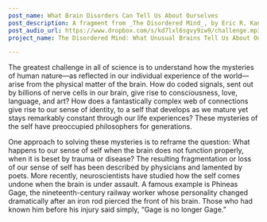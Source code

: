 ```yaml
---
post_name: What Brain Disorders Can Tell Us About Ourselves
post_description: A fragment from _The Disordered Mind_, by Eric R. Kandel
post_audio_url: https://www.dropbox.com/s/kd7lxl6sgvy9iw9/challenge.mp3?dl=1
project_name: The Disordered Mind: What Unusual Brains Tell Us About Ourselves

---
```


The greatest challenge in all of science is to understand how the mysteries of human nature—as reflected in our individual experience of the world—arise from the physical matter of the brain. How do coded signals, sent out by billions of nerve cells in our brain, give rise to consciousness, love, language, and art? How does a fantastically complex web of connections give rise to our sense of identity, to a self that develops as we mature yet stays remarkably constant through our life experiences? These mysteries of the self have preoccupied philosophers for generations.

One approach to solving these mysteries is to reframe the question: What happens to our sense of self when the brain does not function properly, when it is beset by trauma or disease? The resulting fragmentation or loss of our sense of self has been described by physicians and lamented by poets. More recently, neuroscientists have studied how the self comes undone when the brain is under assault. A famous example is Phineas Gage, the nineteenth-century railway worker whose personality changed dramatically after an iron rod pierced the front of his brain. Those who had known him before his injury said simply, “Gage is no longer Gage.”